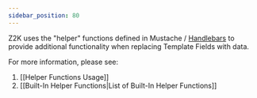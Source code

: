 ```yaml
---
sidebar_position: 80
---
```


Z2K uses the "helper" functions defined in Mustache / [Handlebars](https://handlebarsjs.com/guide/expressions.html#helpers) to provide additional functionality when replacing Template Fields with data.

For more information, please see:
1. [[Helper Functions Usage]]
2. [[Built-In Helper Functions|List of Built-In Helper Functions]]
